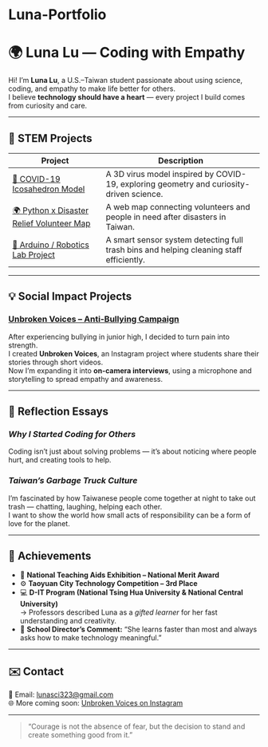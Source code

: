 # Luna-Portfolio
# 🌍 Luna Lu — Coding with Empathy

Hi! I’m **Luna Lu**, a U.S.–Taiwan student passionate about using science, coding, and empathy to make life better for others.  
I believe **technology should have a heart** — every project I build comes from curiosity and care.

---

## 🧬 STEM Projects

| Project | Description |
|----------|-------------|
| [🧬 COVID-19 Icosahedron Model](./Covid-Icosahedron) | A 3D virus model inspired by COVID-19, exploring geometry and curiosity-driven science. |
| [🌍 Python x Disaster Relief Volunteer Map](./Volunteer-Map) | A web map connecting volunteers and people in need after disasters in Taiwan. |
| [🤖 Arduino / Robotics Lab Project](./Robotics-Project) | A smart sensor system detecting full trash bins and helping cleaning staff efficiently. |

---

## 💡 Social Impact Projects

### [Unbroken Voices – Anti-Bullying Campaign](#)
After experiencing bullying in junior high, I decided to turn pain into strength.  
I created **Unbroken Voices**, an Instagram project where students share their stories through short videos.  
Now I’m expanding it into **on-camera interviews**, using a microphone and storytelling to spread empathy and awareness.

---

## 🌱 Reflection Essays

### *Why I Started Coding for Others*  
Coding isn’t just about solving problems — it’s about noticing where people hurt, and creating tools to help.

### *Taiwan’s Garbage Truck Culture*  
I’m fascinated by how Taiwanese people come together at night to take out trash — chatting, laughing, helping each other.  
I want to show the world how small acts of responsibility can be a form of love for the planet.

---

## 🏅 Achievements
- 🧬 **National Teaching Aids Exhibition – National Merit Award**
- ⚙️ **Taoyuan City Technology Competition – 3rd Place**
- 💻 **D-IT Program (National Tsing Hua University & National Central University)**  
  → Professors described Luna as a *gifted learner* for her fast understanding and creativity.
- 🎤 **School Director’s Comment:** “She learns faster than most and always asks how to make technology meaningful.”

---

## ✉️ Contact
📧 Email: [lunasci323@gmail.com](mailto:lunasci323@gmail.com)  
🌐 More coming soon: [Unbroken Voices on Instagram](#)

---

> “Courage is not the absence of fear, but the decision to stand and create something good from it.”
